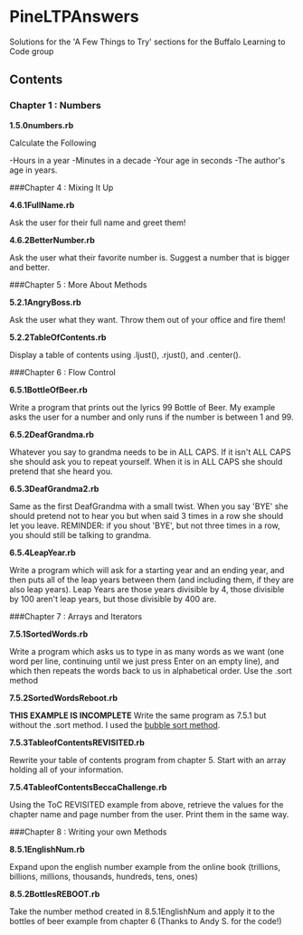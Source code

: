PineLTPAnswers
==============

Solutions for the 'A Few Things to Try' sections for the Buffalo Learning to Code group

Contents
-------

### Chapter 1 : Numbers

**1.5.0numbers.rb** 

Calculate the Following

-Hours in a year
-Minutes in a decade
-Your age in seconds
-The author's age in years.

###Chapter 4 : Mixing It Up

**4.6.1FullName.rb**

Ask the user for their full name and greet them!

**4.6.2BetterNumber.rb**

Ask the user what their favorite number is. Suggest a number that is bigger and better.

###Chapter 5 : More About Methods

**5.2.1AngryBoss.rb**

Ask the user what they want. Throw them out of your office and fire them!

**5.2.2TableOfContents.rb**

Display a table of contents using .ljust(), .rjust(), and .center(). 

###Chapter 6 : Flow Control

**6.5.1BottleOfBeer.rb**

Write a program that prints out the lyrics 99 Bottle of Beer. My example asks the user for a number and only runs if the number is between 1 and 99.

**6.5.2DeafGrandma.rb**

Whatever you say to grandma needs to be in ALL CAPS. If it isn't ALL CAPS she should ask you to repeat yourself. When it is in ALL CAPS she should pretend that she heard you. 

**6.5.3DeafGrandma2.rb**

Same as the first DeafGrandma with a small twist. When you say 'BYE' she should pretend not to hear you but when said 3 times in a row she should let you leave. REMINDER: if you shout 'BYE', but not three times in a row, you should still be talking to grandma.

**6.5.4LeapYear.rb**

Write a program which will ask for a starting year and an ending year, and then puts all of the leap years between them (and including them, if they are also leap years). Leap Years are those years 
divisible by 4, those divisible by 100 aren't leap years, but those divisible by 400 are. 

###Chapter 7 : Arrays and Iterators

**7.5.1SortedWords.rb**

Write a program which asks us to type in as many words as we want (one word per line, continuing until we just press Enter on an empty line), and which then repeats the words back to us in alphabetical order. Use the .sort method

**7.5.2SortedWordsReboot.rb**

**THIS EXAMPLE IS INCOMPLETE**
Write the same program as 7.5.1 but without the .sort method. I used the [bubble sort method](http://en.wikipedia.org/wiki/Bubble_sort).

**7.5.3TableofContentsREVISITED.rb**

Rewrite your table of contents program from chapter 5. Start with an array holding all of your information.

**7.5.4TableofContentsBeccaChallenge.rb**

Using the ToC REVISITED example from above, retrieve the values for the chapter name and page number from the user. Print them in the same way.

###Chapter 8 : Writing your own Methods

**8.5.1EnglishNum.rb**

Expand upon the english number example from the online book (trillions, billions, millions, thousands, hundreds, tens, ones)

**8.5.2BottlesREBOOT.rb** 

Take the number method created in 8.5.1EnglishNum and apply it to the bottles of beer example from chapter 6 (Thanks to Andy S. for the code!)

	